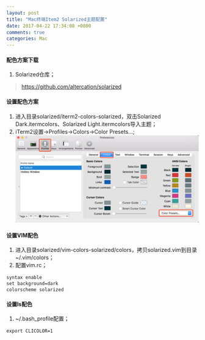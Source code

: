 ```yaml
---
layout: post
title: "Mac终端Item2 Solarized主题配置"
date: 2017-04-22 17:34:08 +0800
comments: true
categories: Mac
---
```


#### 配色方案下载
1. Solarized仓库；  
> https://github.com/altercation/solarized

#### 设置配色方案
1. 进入目录solarized/iterm2-colors-solarized，双击Solarized Dark.itermcolors、Solarized Light.itermcolors导入主题；  
2. iTerm2设置->Profiles->Colors->Color Presets…;  
![item2主题配置](../images/mac_item2/item2_theme_config.jpeg)

#### 设置VIM配色
1. 进入目录solarized/vim-colors-solarized/colors，拷贝solarized.vim到目录~/.vim/colors；  
2. 配置vim.rc；  
```
syntax enable
set background=dark
colorscheme solarized
```

#### 设置ls配色
1. ~/.bash_profile配置；  
```
export CLICOLOR=1
```
